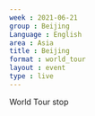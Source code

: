 ```yaml
---
week : 2021-06-21
group : Beijing
Language : English
area : Asia
title : Beijing
format : world_tour
layout : event
type : live
---
```

World Tour stop
